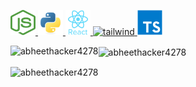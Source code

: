 <p>
    <a href="https://images.velog.io/images/rockjeon/post/57921ea5-c5fe-48a5-9a1a-2019c3904f08/node123123.png" target="_blank" rel="noreferrer">
        <img src="node-js.svg" alt="nodejs" width="40" height="40">
    </a>
    <a href="https://www.python.org" target="_blank" rel="noreferrer">
        <img src="https://raw.githubusercontent.com/devicons/devicon/master/icons/python/python-original.svg" alt="python" width="40" height="40">
    </a>
    <a href="https://reactjs.org/" target="_blank" rel="noreferrer">
        <img src="https://raw.githubusercontent.com/devicons/devicon/master/icons/react/react-original-wordmark.svg" alt="react" width="40" height="40">
    </a>
    <a href="https://tailwindcss.com/" target="_blank" rel="noreferrer">
        <img src="https://www.vectorlogo.zone/logos/tailwindcss/tailwindcss-icon.svg" alt="tailwind" width="40" height="40">
    </a>
    <a href="https://www.typescriptlang.org/" target="_blank" rel="noreferrer">
        <img src="https://raw.githubusercontent.com/devicons/devicon/master/icons/typescript/typescript-original.svg" alt="typescript" width="40" height="40">
    </a>
</p>

<p>
    <img align="left" src="https://github-readme-stats.vercel.app/api/top-langs?username=abheethacker4278&show_icons=true&locale=en&layout=compact" alt="abheethacker4278">
</p>

<p>
    <img align="center" src="https://github-readme-stats.vercel.app/api?username=abheethacker4278&show_icons=true&locale=en" alt="abheethacker4278">
</p>

<p>
    <img align="center" src="https://github-readme-streak-stats.herokuapp.com/?user=abheethacker4278" alt="abheethacker4278">
</p>
